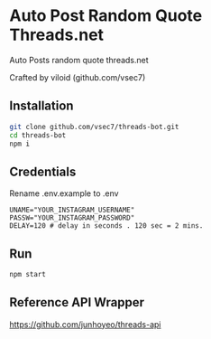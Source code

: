 # Auto Post Random Quote Threads.net

Auto Posts random quote threads.net

Crafted by viloid (github.com/vsec7)

## Installation

```bash
git clone github.com/vsec7/threads-bot.git
cd threads-bot
npm i

```

## Credentials

Rename .env.example to .env
```
UNAME="YOUR_INSTAGRAM_USERNAME"
PASSW="YOUR_INSTAGRAM_PASSWORD"
DELAY=120 # delay in seconds . 120 sec = 2 mins.
```

## Run

```bash
npm start
```

## Reference API Wrapper

https://github.com/junhoyeo/threads-api
